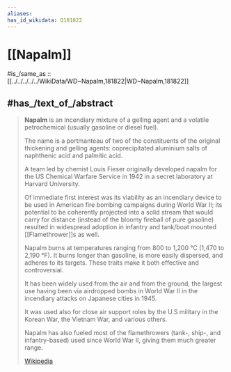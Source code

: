 ```yaml
---
aliases:
has_id_wikidata: Q181822
---
```


# [[Napalm]] 

#is_/same_as :: [[../../../../../WikiData/WD~Napalm,181822|WD~Napalm,181822]] 

## #has_/text_of_/abstract 

> **Napalm** is an incendiary mixture of a gelling agent 
> and a volatile petrochemical (usually gasoline or diesel fuel). 
> 
> The name is a portmanteau of two of the constituents of the original thickening and gelling agents: 
> coprecipitated aluminium salts of naphthenic acid and palmitic acid. 
> 
> A team led by chemist Louis Fieser originally developed napalm 
> for the US Chemical Warfare Service in 1942 in a secret laboratory at Harvard University. 
> 
> Of immediate first interest was its viability as an incendiary device 
> to be used in American fire bombing campaigns during World War II; 
> its potential to be coherently projected into a solid stream that would carry for distance 
> (instead of the bloomy fireball of pure gasoline) 
> resulted in widespread adoption in infantry and tank/boat mounted [[Flamethrower]]s as well.
>
> Napalm burns at temperatures ranging from 800 to 1,200 °C (1,470 to 2,190 °F). 
> It burns longer than gasoline, is more easily dispersed, and adheres to its targets. 
> These traits make it both effective and controversial. 
> 
> It has been widely used from the air and from the ground, 
> the largest use having been via airdropped bombs in World War II 
> in the incendiary attacks on Japanese cities in 1945. 
> 
> It was used also for close air support roles by the U.S military 
> in the Korean War, the Vietnam War, and various others. 
> 
> Napalm has also fueled most of the flamethrowers (tank-, ship-, and infantry-based) 
> used since World War II, giving them much greater range.
>
> [Wikipedia](https://en.wikipedia.org/wiki/Napalm) 


